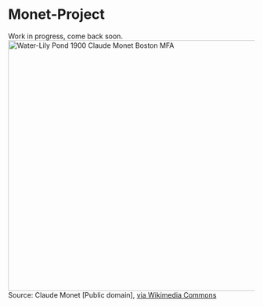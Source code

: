 Monet-Project
=============
  Work in progress, come back soon.
  <a title="Claude Monet [Public domain], via Wikimedia Commons" href="http://commons.wikimedia.org/wiki/File%3AWater-Lily_Pond_1900_Claude_Monet_Boston_MFA.jpg"><img width="512" alt="Water-Lily Pond 1900 Claude Monet Boston MFA" src="http://upload.wikimedia.org/wikipedia/commons/thumb/e/ee/Water-Lily_Pond_1900_Claude_Monet_Boston_MFA.jpg/512px-Water-Lily_Pond_1900_Claude_Monet_Boston_MFA.jpg"/></a>
  Source:<break>
  Claude Monet [Public domain], <a href="http://commons.wikimedia.org/wiki/File%3AWater-Lily_Pond_1900_Claude_Monet_Boston_MFA.jpg">via Wikimedia Commons</a>
